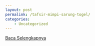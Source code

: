 ```yaml
---
layout: post
permalink: /tafsir-mimpi-sarung-togel/
categories:
    - Uncategorized
---
```


[Baca Selengkapnya](/05)